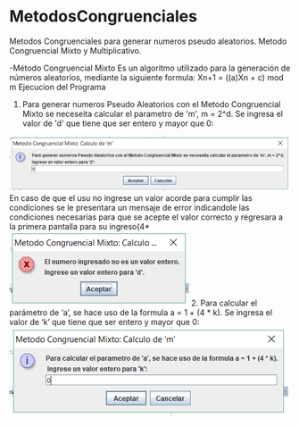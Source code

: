 # MetodosCongruenciales
Metodos Congruenciales para generar numeros pseudo aleatorios. Metodo Congruencial Mixto y Multiplicativo.

-Método Congruencial Mixto
Es un algoritmo utilizado para la generación de números aleatorios, mediante la siguiente formula:
Xn+1 = ((a)Xn + c) mod m
Ejecucion del Programa
1.  Para generar numeros Pseudo Aleatorios con el Metodo Congruencial Mixto se neceseita calcular el parametro de 'm', m = 2^d.
Se ingresa el valor de 'd' que tiene que ser entero y mayor que 0:
<img src="mixto1d.PNG" />
En caso de que el usu no ingrese un valor acorde para cumplir las condiciones se le presentara un mensaje de error indicandole las condiciones necesarias para que se acepte el valor correcto y regresara a la primera pantalla para su ingreso(4*
<img src= "mixto1drest.PNG"/>
2. Para calcular el parámetro de ‘a’, se hace uso de la formula a = 1 + (4 * k).
Se ingresa el valor de ‘k’ que tiene que ser entero y mayor que 0:
<img src="mixto2k.PNG" />
